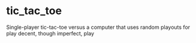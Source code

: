 # tic_tac_toe
Single-player tic-tac-toe versus a computer that uses random playouts for play decent, though imperfect, play

